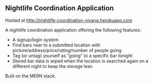 ## Nightlife Coordination Application

Hosted at http://nightlife-coordination-yiyang.herokuapp.com

A nightlife coordination application offering the following features:
* A signup/login system
* Find bars near to a submitted location with picture/address/price/rating/number of people going
* Tag (or untag) yourself as "going" to a specific bar tonight
* Stored bar data is wiped when the location is searched again on a different night to keep the storage lean

Built on the MERN stack.

